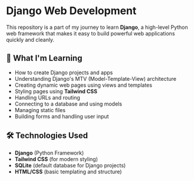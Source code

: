 # Django Web Development 

This repository is a part of my journey to learn **Django**, a high-level Python web framework that makes it easy to build powerful web applications quickly and cleanly.

## 🧠 What I'm Learning

- How to create Django projects and apps
- Understanding Django's MTV (Model-Template-View) architecture
- Creating dynamic web pages using views and templates
- Styling pages using **Tailwind CSS**
- Handling URLs and routing
- Connecting to a database and using models
- Managing static files 
- Building forms and handling user input

## 🛠 Technologies Used

- **Django** (Python Framework)
- **Tailwind CSS** (for modern styling)
- **SQLite** (default database for Django projects)
- **HTML/CSS** (basic templating and structure)



